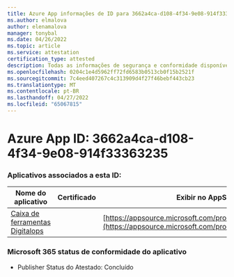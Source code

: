 ```yaml
---
title: Azure App informações de ID para 3662a4ca-d108-4f34-9e08-914f33363235
ms.author: elmalova
author: elenamalova
manager: tonybal
ms.date: 04/26/2022
ms.topic: article
ms.service: attestation
certification_type: attested
description: Todas as informações de segurança e conformidade disponíveis para 3662a4ca-d108-4f34-9e08-914f33363235.
ms.openlocfilehash: 0204c1e4d5962ff72fd6583b0513cb0f15b2521f
ms.sourcegitcommit: 7c4eed407267c4c313909d4f27f46bebf443cb23
ms.translationtype: MT
ms.contentlocale: pt-BR
ms.lasthandoff: 04/27/2022
ms.locfileid: "65067815"
---
```

# <a name="azure-app-id-3662a4ca-d108-4f34-9e08-914f33363235"></a>Azure App ID: 3662a4ca-d108-4f34-9e08-914f33363235


### <a name="apps-associated-with-this-id"></a>Aplicativos associados a esta ID:
| **Nome do aplicativo** | **Certificado** | **Exibir no AppSource** |
|--------------|---------------|-----------------------|
| [Caixa de ferramentas Digitalops](../forward/WA200003934.md) |  | [https://appsource.microsoft.com/product/office/WA200003934](https://appsource.microsoft.com/product/office/WA200003934) |

### <a name="microsoft-365-app-compliance-status"></a>Microsoft 365 status de conformidade do aplicativo
- Publisher Status do Atestado: Concluído
